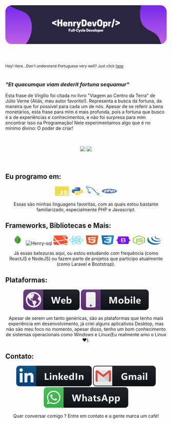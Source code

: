 <header>
    <kbd><img src="./assets/header.png" style="border-radius: 20px"></kbd>
</header>
<small>Hey! Here...Don't understand Portuguese very well? Just click <a href="/henrydevopr">here</a></small>
<br><br>
<p>
<h3><i>"Et quacumque viam dederit fortuna sequamur"</i></h3>
Esta frase de Virgílio foi citada no livro "Viagem ao Centro da Terra" de Júlio Verne (Aliás, meu autor favorito!). Representa a busca da fortuna, da maneira que for possível para cada um de nós. Apesar de se referir a bens monetários, esta frase para mim é mais profunda, pois a fortuna que busco é a de experiências e conhecimentos, e não foi surpresa para mim encontrar isso na Programação! Nele experimentamos algo que é no mínimo divino: O poder de criar!
</p>
<br><br>
<div align="center">
    <img height="180em" src="https://github-readme-stats.vercel.app/api?username=henrydevopr&show_icons=true&theme=dracula&include_all_commits=true&count_private=true"/>
    <img height="180em" src="https://github-readme-stats.vercel.app/api/top-langs/?username=henrydevopr&layout=compact&langs_count=7&theme=dracula"/>
</div>
<br><br>
<h2>Eu programo em:</h2>
<div align="center">
    <img alt="Henry-Js" height="30" width="45"
    src="https://raw.githubusercontent.com/devicons/devicon/master/icons/javascript/javascript-plain.svg">
    <img alt="Henry-Python" height="30" width="45" 
    src="https://raw.githubusercontent.com/devicons/devicon/master/icons/python/python-original.svg">
    <img alt="Henry-sql" height="30" width="45" 
    src="https://raw.githubusercontent.com/devicons/devicon/master/icons/mysql/mysql-original.svg">
    <img alt="Henry-PHP" height="30" width="50" 
    src="https://raw.githubusercontent.com/devicons/devicon/master/icons/php/php-plain.svg">
    <p>
    Essas são minhas linguagens favoritas, com as quais estou bastante familiarizado, especialmente PHP e Javascript.
    </p>
</div>
<h2>Frameworks, Bibliotecas e Mais:</h2>
<div align="center">
    <img alt="Henry-sql" height="30" width="45" 
    src="https://raw.githubusercontent.com/devicons/devicon/master/icons/mongodb/mongodb-original.svg">
    <img alt="Henry-sql" height="30" width="45" 
    src="https://cdn.jsdelivr.net/gh/devicons/devicon/icons/android/android-plain.svg">
    <img alt="Henry-Laravel" height="30" width="45" 
    src="https://raw.githubusercontent.com/devicons/devicon/master/icons/laravel/laravel-plain.svg">
    <img alt="Henry-React" height="30" width="45" 
    src="https://raw.githubusercontent.com/devicons/devicon/master/icons/react/react-original.svg">
    <img alt="Henry-HTML" height="30" width="45" 
    src="https://raw.githubusercontent.com/devicons/devicon/master/icons/html5/html5-original.svg">
    <img alt="Henry-CSS" height="30" width="45" 
    src="https://raw.githubusercontent.com/devicons/devicon/master/icons/css3/css3-original.svg">
    <img alt="Henry-boot" height="30" width="45" 
    src="https://raw.githubusercontent.com/devicons/devicon/master/icons/bootstrap/bootstrap-original.svg">
    <img alt="Henry-node" height="30" width="45" 
    src="https://raw.githubusercontent.com/devicons/devicon/master/icons/nodejs/nodejs-original.svg">
    <img alt="Henry-jquery" height="30" width="45" 
    src="https://raw.githubusercontent.com/devicons/devicon/master/icons/jquery/jquery-original.svg">
    <p>
    Já essas belezuras aqui, ou estou estudando com frequência (como ReactJS e NodeJS) ou fazem parte de projetos que participo atualmente (como Laravel e Bootstrap).
    </p>
</div>
<h2>Plataformas:</h2>
<div align="center">
    <img src="https://github.com/MikeCodesDotNET/ColoredBadges/raw/master/svg/dev/misc/web.svg" 
         alt="example badge">
    <img src="https://github.com/MikeCodesDotNET/ColoredBadges/raw/master/svg/dev/misc/mobile.svg" 
         alt="example badge">
    <p>
    Apesar de serem um tanto genéricas, são as plataformas que tenho mais experiência em desenvolvimento, já criei alguns aplicativos Desktop, mas não são meu foco no momento, apesar disso, tenho um bom conhecimento de sistemas operacionais como Windows e Linux(Eu realmente amo o Linux❤️).
    </p>
</div>
<h2>Contato:</h2>
<div align="center">
    <a href="https://linkedin.com/in/henrydevopr"><img src="https://github.com/MikeCodesDotNET/ColoredBadges/raw/master/svg/social/linkedin.svg" 
         alt="example badge"></a>
    <a href="mailto:ohenrydevopr@gmail.com"><img src="https://github.com/MikeCodesDotNET/ColoredBadges/raw/master/svg/social/gmail.svg" 
         alt="example badge"></a>
    <a href="https://wa.me/5541999493522?text=Olá Henrique! Te encontrei no Github!"><img src="https://github.com/MikeCodesDotNET/ColoredBadges/raw/master/svg/social/whatsapp.svg" 
         alt="example badge"></a>
    <p>Quer conversar comigo ? Entre em contato e a gente marca um café!</p>
</div>
